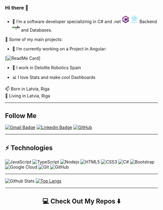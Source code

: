 ### Hi there 👋

- 🌱 I’m a software developer specializinig in C# and .net <img src="https://raw.githubusercontent.com/devicons/devicon/master/icons/csharp/csharp-original.svg" alt="angular-js" width="25" height="25" />  <img src="https://raw.githubusercontent.com/devicons/devicon/master/icons/react/react-original-wordmark.svg" alt="react" width="25" height="25" /> Backend <img src="https://raw.githubusercontent.com/devicons/devicon/master/icons/nodejs/nodejs-original-wordmark.svg" alt="nodejs" width="25" height="25" />
 and Databases.

🚀 Some of my main projects:

- 🔭 I’m currently working on a Project in Angular:

[![ReadMe Card]()]


-  🤖 I work in Deloitte Robotics Spain

- :bar_chart: I love Stats and make cool Dashboards

<p> 
📫  Born in Latvia, Riga
<br>
📌  Living in Latvia, Riga
</p>

<hr>

## Follow Me


[![Gmail Badge](https://img.shields.io/badge/glebgrigorjev@gmail.com-c14438?style=flat-square&logo=Gmail&logoColor=white&link=mailto:ing.glebgrigorjev@gmail.com)](mailto:ing.glebgrigorjev@gmail.com)
[![Linkedin Badge](https://img.shields.io/badge/-glebgrigorjev-blue?style=flat-square&logo=Linkedin&logoColor=white&link=https://www.linkedin.com/in/glebgrigorjev/)](https://www.linkedin.com/in/glebsgrigorjevs/)
[![GitHub](https://img.shields.io/badge/-GitHub-181717?style=flat-square&logo=github&logoColor=white&link=https://github.com/glebgrigorjev)](https://github.com/GlebGrigorjev)

<hr>

## ⚡ Technologies

![JavaScript](https://img.shields.io/badge/-JavaScript-black?style=flat-square&logo=javascript)
![TypeScript](https://img.shields.io/badge/-TypeScript-black?style=flat-square&logo=typescript)
![Nodejs](https://img.shields.io/badge/-Nodejs-black?style=flat-square&logo=Node.js)
![HTML5](https://img.shields.io/badge/-HTML5-E34F26?style=flat-square&logo=html5&logoColor=white)
![CSS3](https://img.shields.io/badge/-CSS3-1572B6?style=flat-square&logo=css3)
![C#](https://img.shields.io/badge/-csharp-black?style=flat-square&logo=csharp)
![Bootstrap](https://img.shields.io/badge/-Bootstrap-563D7C?style=flat-square&logo=bootstrap)
![Google Cloud](https://img.shields.io/badge/Google%20Cloud-black?style=flat-square&logo=google-cloud)
![Git](https://img.shields.io/badge/-Git-black?style=flat-square&logo=git)
![GitHub](https://img.shields.io/badge/-GitHub-181717?style=flat-square&logo=github)

<hr>

![Github Stats](https://github-readme-stats.vercel.app/api?username=glebgrigorjev&count_private=true&show_icons=true)
[![Top Langs](https://github-readme-stats.vercel.app/api/top-langs/?username=glebgrigorjev&layout=compact)](https://github.com/anuraghazra/github-readme-stats)

<hr>

<h2  align="center">💻 Check Out My Repos ⬇️ </h2>
